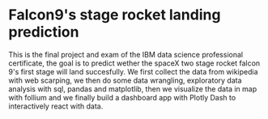 # Falcon9's stage rocket landing prediction 
 This is the final project and exam of the IBM data science professional certificate, the goal is to predict wether the spaceX two stage rocket falcon 9's first stage will land succesfully. We first collect the data from wikipedia with web scarping, we then do some data wrangling, exploratory data analysis with sql, pandas and matplotlib, then we visualize the data in map with follium and we finally build a dashboard app with Plotly Dash to interactively react with data.
